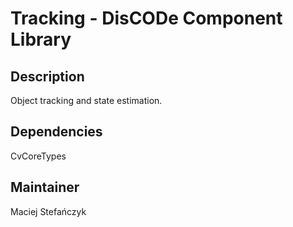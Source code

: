 Tracking - DisCODe Component Library
====================================

Description
-----------

Object tracking and state estimation.

Dependencies
------------

CvCoreTypes

Maintainer
----------

Maciej Stefańczyk
